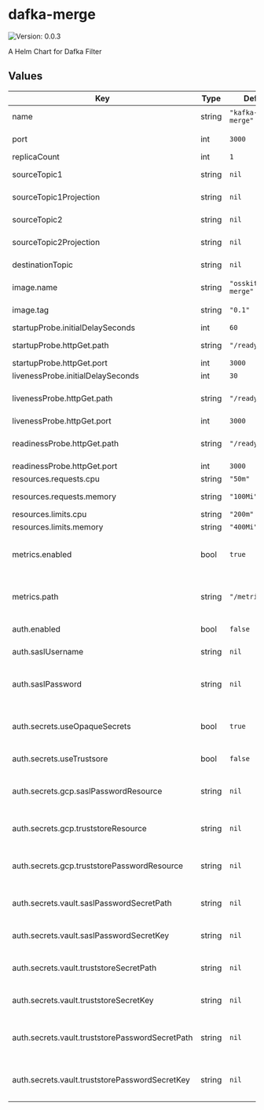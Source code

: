 # dafka-merge

![Version: 0.0.3](https://img.shields.io/badge/Version-0.0.3-informational?style=flat-square)

A Helm Chart for Dafka Filter

## Values

| Key | Type | Default | Description |
|-----|------|---------|-------------|
| name | string | `"kafka-stream-merge"` | name for this stream |
| port | int | `3000` | the port to use |
| replicaCount | int | `1` | pod count |
| sourceTopic1 | string | `nil` | source topic 1 |
| sourceTopic1Projection | string | `nil` | projection topic 1 |
| sourceTopic2 | string | `nil` | source topic 2 |
| sourceTopic2Projection | string | `nil` | projection topic 2 |
| destinationTopic | string | `nil` | destination topic |
| image.name | string | `"osskit/dafka-merge"` | the image name to use |
| image.tag | string | `"0.1"` | the image tag to use |
| startupProbe.initialDelaySeconds | int | `60` |  |
| startupProbe.httpGet.path | string | `"/ready"` | the path for startup check |
| startupProbe.httpGet.port | int | `3000` |  |
| livenessProbe.initialDelaySeconds | int | `30` |  |
| livenessProbe.httpGet.path | string | `"/ready"` | the path for liveness check |
| livenessProbe.httpGet.port | int | `3000` |  |
| readinessProbe.httpGet.path | string | `"/ready"` | the path for readiness check |
| readinessProbe.httpGet.port | int | `3000` |  |
| resources.requests.cpu | string | `"50m"` | cpu requests |
| resources.requests.memory | string | `"100Mi"` | memory requests |
| resources.limits.cpu | string | `"200m"` | cpu limits |
| resources.limits.memory | string | `"400Mi"` | memory limits |
| metrics.enabled | bool | `true` | should prometheus scrape this server |
| metrics.path | string | `"/metrics"` | a path prometheus should scrape metrics from |
| auth.enabled | bool | `false` | should use authentication |
| auth.saslUsername | string | `nil` | sasl username |
| auth.saslPassword | string | `nil` | sasl password (not encrypted) |
| auth.secrets.useOpaqueSecrets | bool | `true` | should mount secrets to opaque secrets |
| auth.secrets.useTrustsore | bool | `false` | should use truststore |
| auth.secrets.gcp.saslPasswordResource | string | `nil` | gcp secret resource for sasl password |
| auth.secrets.gcp.truststoreResource | string | `nil` | gcp secret resource for truststore file |
| auth.secrets.gcp.truststorePasswordResource | string | `nil` | gcp secret resource for truststore password |
| auth.secrets.vault.saslPasswordSecretPath | string | `nil` | vault secret path for sasl password |
| auth.secrets.vault.saslPasswordSecretKey | string | `nil` | vault secret key for sasl password |
| auth.secrets.vault.truststoreSecretPath | string | `nil` | vault secret path for truststore file |
| auth.secrets.vault.truststoreSecretKey | string | `nil` | vault secret key for truststore file |
| auth.secrets.vault.truststorePasswordSecretPath | string | `nil` | vault secret path for truststore password |
| auth.secrets.vault.truststorePasswordSecretKey | string | `nil` | vault secret key for truststore password |

